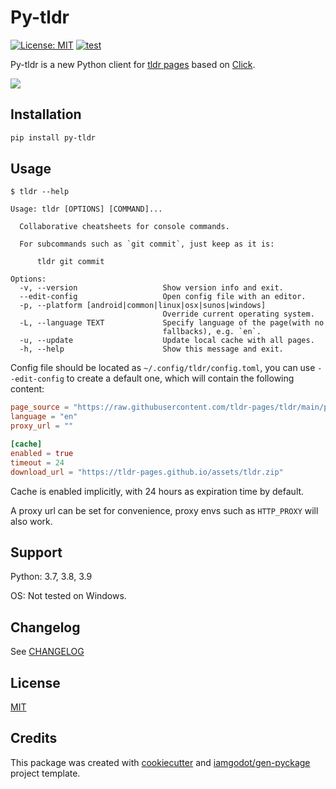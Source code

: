 # Py-tldr

[![License: MIT](https://img.shields.io/badge/License-MIT-blue.svg)](LICENSE)
[![test](https://github.com/iamgodot/py-tldr/actions/workflows/test.yml/badge.svg?branch=master)](https://github.com/iamgodot/py-tldr/actions/workflows/test.yml)

Py-tldr is a new Python client for [tldr pages](https://github.com/tldr-pages/tldr) based on [Click](https://github.com/pallets/click).

![](images/demo.gif)

## Installation

```bash
pip install py-tldr
```

## Usage

```
$ tldr --help

Usage: tldr [OPTIONS] [COMMAND]...

  Collaborative cheatsheets for console commands.

  For subcommands such as `git commit`, just keep as it is:

      tldr git commit

Options:
  -v, --version                   Show version info and exit.
  --edit-config                   Open config file with an editor.
  -p, --platform [android|common|linux|osx|sunos|windows]
                                  Override current operating system.
  -L, --language TEXT             Specify language of the page(with no
                                  fallbacks), e.g. `en`.
  -u, --update                    Update local cache with all pages.
  -h, --help                      Show this message and exit.
```

Config file should be located as `~/.config/tldr/config.toml`, you can use `--edit-config` to create a default one, which will contain the following content:

```toml
page_source = "https://raw.githubusercontent.com/tldr-pages/tldr/main/pages"
language = "en"
proxy_url = ""

[cache]
enabled = true
timeout = 24
download_url = "https://tldr-pages.github.io/assets/tldr.zip"
```

Cache is enabled implicitly, with 24 hours as expiration time by default.

A proxy url can be set for convenience, proxy envs such as `HTTP_PROXY` will also work.

## Support

Python: 3.7, 3.8, 3.9

OS: Not tested on Windows.

## Changelog

See [CHANGELOG](docs/CHANGELOG.md)

## License

[MIT](docs/LICENSE)

## Credits

This package was created with [cookiecutter](https://github.com/audreyr/cookiecutter) and [iamgodot/gen-pyckage](https://github.com/iamgodot/gen-pyckage) project template.
